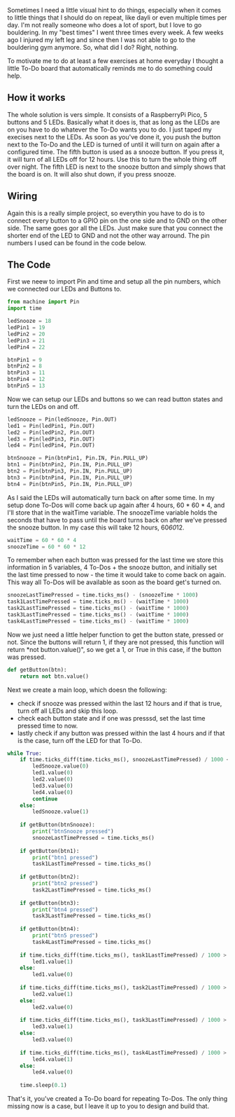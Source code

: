 Sometimes I need a little visual hint to do things, especially when it comes to little things that I should do on repeat, like dayli or even multiple times per day. 
I'm not really someone who does a lot of sport, but I love to go bouldering. In my "best times" I went three times every week. A few weeks ago I injured my left leg and since then I was not able to go to the bouldering gym anymore. So, what did I do? Right, nothing.

To motivate me to do at least a few exercises at home everyday I thought a little To-Do board that automatically reminds me to do something could help.

## How it works
The whole solution is vers simple. It consists of a RaspberryPi Pico, 5 buttons and 5 LEDs. Basically what it does is, that as long as the LEDs are on you have to do whatever the To-Do wants you to do. I just taped my execises next to the LEDs. As soon as you've done it, you push the button next to the To-Do and the LED is turned of until it will turn on again after a configured time.
The fifth button is used as a snooze button. If you press it, it will turn of all LEDs off for 12 hours. Use this to turn the whole thing off over night. The fifth LED is next to the snooze button and simply shows that the board is on. It will also shut down, if you press snooze.

## Wiring
Again this is a really simple project, so everythin you have to do is to connect every button to a GPIO pin on the one side and to GND on the other side. The same goes gor all the LEDs. Just make sure that you connect the shorter end of the LED to GND and not the other way arround. The pin numbers I used can be found in the code below.

## The Code
First we neew to import Pin and time and setup all the pin numbers, which we connected our LEDs and Buttons to.

```python
from machine import Pin
import time

ledSnooze = 18
ledPin1 = 19
ledPin2 = 20
ledPin3 = 21
ledPin4 = 22

btnPin1 = 9
btnPin2 = 8
btnPin3 = 11
btnPin4 = 12
btnPin5 = 13
```

Now we can setup our LEDs and buttons so we can read button states and turn the LEDs on and off.

```python
ledSnooze = Pin(ledSnooze, Pin.OUT)
led1 = Pin(ledPin1, Pin.OUT)
led2 = Pin(ledPin2, Pin.OUT)
led3 = Pin(ledPin3, Pin.OUT)
led4 = Pin(ledPin4, Pin.OUT)

btnSnooze = Pin(btnPin1, Pin.IN, Pin.PULL_UP)
btn1 = Pin(btnPin2, Pin.IN, Pin.PULL_UP)
btn2 = Pin(btnPin3, Pin.IN, Pin.PULL_UP)
btn3 = Pin(btnPin4, Pin.IN, Pin.PULL_UP)
btn4 = Pin(btnPin5, Pin.IN, Pin.PULL_UP)
```

As I said the LEDs will automatically turn back on after some time. In my setup done To-Dos will come back up again after 4 hours, 60 * 60 * 4, and I'll store that in the waitTime variable. The snoozeTime variable holds the seconds that have to pass until the board turns back on after we've pressed the snooze button. In my case this will take 12 hours, 60*60*12.

```python
waitTime = 60 * 60 * 4
snoozeTime = 60 * 60 * 12
```

To remember when each button was pressed for the last time we store this information in 5 variables, 4 To-Dos + the snooze button, and initially set the last time pressed to now - the time it would take to come back on again. This way all To-Dos will be available as soon as the board get's turned on.

```python
snoozeLastTimePressed = time.ticks_ms() - (snoozeTime * 1000)
task1LastTimePressed = time.ticks_ms() - (waitTime * 1000)
task2LastTimePressed = time.ticks_ms() - (waitTime * 1000)
task3LastTimePressed = time.ticks_ms() - (waitTime * 1000)
task4LastTimePressed = time.ticks_ms() - (waitTime * 1000)
```

Now we just need a little helper function to get the button state, pressed or not. Since the buttons will return 1, if they are not pressed, this function will return *not button.value()", so we get a 1, or True in this case, if the button was pressed.

```python
def getButton(btn):
    return not btn.value()
```

Next we create a main loop, which doesn the following:
* check if snooze was pressed within the last 12 hours and if that is true, turn off all LEDs and skip this loop.
* check each button state and if one was presssd, set the last time pressed time to now.
* lastly check if any button was pressed within the last 4 hours and if that is the case, turn off the LED for that To-Do.

```python
while True:
    if time.ticks_diff(time.ticks_ms(), snoozeLastTimePressed) / 1000 < snoozeTime:
        ledSnooze.value(0)
        led1.value(0)
        led2.value(0)
        led3.value(0)
        led4.value(0)
        continue
    else:
        ledSnooze.value(1)
    
    if getButton(btnSnooze):
        print("btnSnooze pressed")
        snoozeLastTimePressed = time.ticks_ms()
        
    if getButton(btn1):
        print("btn1 pressed")
        task1LastTimePressed = time.ticks_ms()
        
    if getButton(btn2):
        print("btn2 pressed")
        task2LastTimePressed = time.ticks_ms()
        
    if getButton(btn3):
        print("btn4 pressed")
        task3LastTimePressed = time.ticks_ms()
        
    if getButton(btn4):
        print("btn5 pressed")
        task4LastTimePressed = time.ticks_ms()
        
    if time.ticks_diff(time.ticks_ms(), task1LastTimePressed) / 1000 > waitTime:
        led1.value(1)
    else:
        led1.value(0)
        
    if time.ticks_diff(time.ticks_ms(), task2LastTimePressed) / 1000 > waitTime:
        led2.value(1)
    else:
        led2.value(0)
        
    if time.ticks_diff(time.ticks_ms(), task3LastTimePressed) / 1000 > waitTime:
        led3.value(1)
    else:
        led3.value(0)
        
    if time.ticks_diff(time.ticks_ms(), task4LastTimePressed) / 1000 > waitTime:
        led4.value(1)
    else:
        led4.value(0)
        
    time.sleep(0.1)
```

That's it, you've created a To-Do board for repeating To-Dos. The only thing missing now is a case, but I leave it up to you to design and build that.